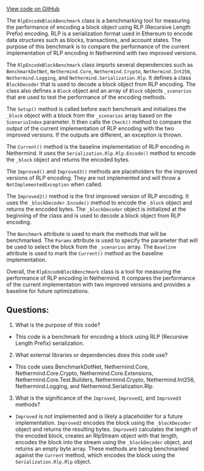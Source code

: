 [View code on GitHub](https://github.com/NethermindEth/nethermind/src/Nethermind/Nethermind.Benchmark/Rlp/RlpEncodeBlockBenchmark.cs)

The `RlpEncodeBlockBenchmark` class is a benchmarking tool for measuring the performance of encoding a block object using RLP (Recursive Length Prefix) encoding. RLP is a serialization format used in Ethereum to encode data structures such as blocks, transactions, and account states. The purpose of this benchmark is to compare the performance of the current implementation of RLP encoding in Nethermind with two improved versions.

The `RlpEncodeBlockBenchmark` class imports several dependencies such as `BenchmarkDotNet`, `Nethermind.Core`, `Nethermind.Crypto`, `Nethermind.Int256`, `Nethermind.Logging`, and `Nethermind.Serialization.Rlp`. It defines a class `BlockDecoder` that is used to decode a block object from RLP encoding. The class also defines a `Block` object and an array of `Block` objects `_scenarios` that are used to test the performance of the encoding methods.

The `Setup()` method is called before each benchmark and initializes the `_block` object with a block from the `_scenarios` array based on the `ScenarioIndex` parameter. It then calls the `Check()` method to compare the output of the current implementation of RLP encoding with the two improved versions. If the outputs are different, an exception is thrown.

The `Current()` method is the baseline implementation of RLP encoding in Nethermind. It uses the `Serialization.Rlp.Rlp.Encode()` method to encode the `_block` object and returns the encoded bytes.

The `Improved()` and `Improved3()` methods are placeholders for the improved versions of RLP encoding. They are not implemented and will throw a `NotImplementedException` when called.

The `Improved2()` method is the first improved version of RLP encoding. It uses the `_blockDecoder.Encode()` method to encode the `_block` object and returns the encoded bytes. The `_blockDecoder` object is initialized at the beginning of the class and is used to decode a block object from RLP encoding.

The `Benchmark` attribute is used to mark the methods that will be benchmarked. The `Params` attribute is used to specify the parameter that will be used to select the block from the `_scenarios` array. The `Baseline` attribute is used to mark the `Current()` method as the baseline implementation.

Overall, the `RlpEncodeBlockBenchmark` class is a tool for measuring the performance of RLP encoding in Nethermind. It compares the performance of the current implementation with two improved versions and provides a baseline for future optimizations.
## Questions: 
 1. What is the purpose of this code?
- This code is a benchmark for encoding a block using RLP (Recursive Length Prefix) serialization.

2. What external libraries or dependencies does this code use?
- This code uses BenchmarkDotNet, Nethermind.Core, Nethermind.Core.Crypto, Nethermind.Core.Extensions, Nethermind.Core.Test.Builders, Nethermind.Crypto, Nethermind.Int256, Nethermind.Logging, and Nethermind.Serialization.Rlp.

3. What is the significance of the `Improved`, `Improved2`, and `Improved3` methods?
- `Improved` is not implemented and is likely a placeholder for a future implementation. `Improved2` encodes the block using the `_blockDecoder` object and returns the resulting bytes. `Improved3` calculates the length of the encoded block, creates an RlpStream object with that length, encodes the block into the stream using the `_blockDecoder` object, and returns an empty byte array. These methods are being benchmarked against the `Current` method, which encodes the block using the `Serialization.Rlp.Rlp` object.